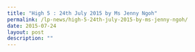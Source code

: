 ```yaml
---
title: "High 5 : 24th July 2015 by Ms Jenny Ngoh"
permalink: /lp-news/high-5-24th-july-2015-by-ms-jenny-ngoh/
date: 2015-07-24
layout: post
description: ""
---
```

